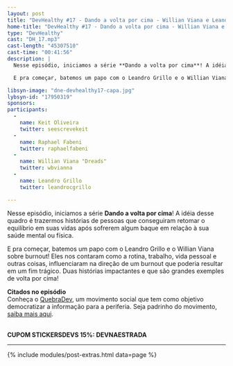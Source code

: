 ```yaml
---
layout: post
title: "DevHealthy #17 - Dando a volta por cima - Willian Viana e Leandro Grillo - Parte 1"
home-title: "DevHealthy #17 - Dando a volta por cima - Willian Viana e Leandro Grillo - Parte 1"
type: "DevHealthy"
cast: "DH_17.mp3"
cast-length: "45307510"
cast-time: "00:41:56"
description: |
  Nesse episódio, iniciamos a série **Dando a volta por cima**! A idéia desse quadro é trazermos histórias de pessoas que conseguiram retomar o equilíbrio em suas vidas após sofrerem algum baque em relação à sua saúde mental ou física.

  E pra começar, batemos um papo com o Leandro Grillo e o Willian Viana sobre burnout! Eles nos contaram como a rotina, trabalho, vida pessoal e outras coisas, influenciaram na direção de um burnout que poderia resultar em um fim trágico. Duas histórias impactantes e que são grandes exemples de volta por cima!

libsyn-image: "dne-devhealthy17-capa.jpg"
lybsyn-id: "17950319"
sponsors:
participants:
  -
    name: Keit Oliveira
    twitter: seescrevekeit
  -
    name: Raphael Fabeni
    twitter: raphaelfabeni
  -
    name: Willian Viana "Dreads"
    twitter: wbvianna
  -
    name: Leandro Grillo
    twitter: leandrocgrillo

---
```


Nesse episódio, iniciamos a série **Dando a volta por cima**! A idéia desse quadro é trazermos histórias de pessoas que conseguiram retomar o equilíbrio em suas vidas após sofrerem algum baque em relação à sua saúde mental ou física.

E pra começar, batemos um papo com o Leandro Grillo e o Willian Viana sobre burnout! Eles nos contaram como a rotina, trabalho, vida pessoal e outras coisas, influenciaram na direção de um burnout que poderia resultar em um fim trágico. Duas histórias impactantes e que são grandes exemples de volta por cima!

**Citados no episódio**<br />
Conheça o [QuebraDev](https://quebradev.com.br/), um movimento social que tem como objetivo democratizar a informação para a periferia. Seja padrinho do movimento, [saiba mais aqui](https://www.padrim.com.br/quebradev).

<br /><strong>CUPOM STICKERSDEVS 15%: DEVNAESTRADA</strong>

---

{% include modules/post-extras.html data=page %}

